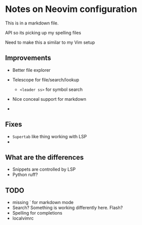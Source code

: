 # Notes on Neovim configuration

This is in a markdown file.

API so its picking up my spelling files

Need to make this a similar to my Vim setup

## Improvements

- Better file explorer
- Telescope for file/search/lookup
  - `<leader ss>` for symbol search
- Nice conceal support for markdown

-

## Fixes

- `Supertab` like thing working with LSP
-

## What are the differences

- Snippets are controlled by LSP
- Python ruff?

## TODO

- missing \` for markdown mode
- Search? Something is working differently here. Flash?
- Spelling for completions
- localvimrc
